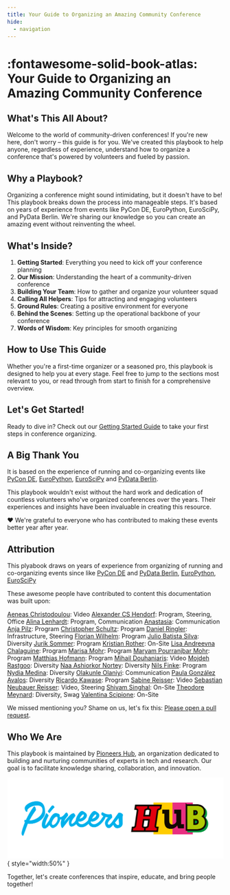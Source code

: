 ```yaml
---
title: Your Guide to Organizing an Amazing Community Conference
hide:
  - navigation
---
```


# :fontawesome-solid-book-atlas: Your Guide to Organizing an Amazing Community Conference

## What's This All About?

Welcome to the world of community-driven conferences! If you're new here, don't worry – this guide is for you. We've
created this playbook to help anyone, regardless of experience, understand how to organize a conference that's powered
by volunteers and fueled by passion.

## Why a Playbook?

Organizing a conference might sound intimidating, but it doesn't have to be! This playbook breaks down the process into
manageable steps. It's based on years of experience from events like PyCon DE, EuroPython, EuroSciPy, and PyData Berlin.
We're sharing our knowledge so you can create an amazing event without reinventing the wheel.

## What's Inside?

1. **Getting Started**: Everything you need to kick off your conference planning
2. **Our Mission**: Understanding the heart of a community-driven conference
3. **Building Your Team**: How to gather and organize your volunteer squad
4. **Calling All Helpers**: Tips for attracting and engaging volunteers
5. **Ground Rules**: Creating a positive environment for everyone
6. **Behind the Scenes**: Setting up the operational backbone of your conference
7. **Words of Wisdom**: Key principles for smooth organizing

## How to Use This Guide

Whether you're a first-time organizer or a seasoned pro, this playbook is designed to help you at every stage. Feel free
to jump to the sections most relevant to you, or read through from start to finish for a comprehensive overview.

## Let's Get Started!

Ready to dive in? Check out our [Getting Started Guide](installation.md) to take your first steps in conference
organizing.

## A Big Thank You

It is based on the experience of running and co-organizing events like [PyCon DE](https://de.pycon.org/),
[EuroPython](https://europython.eu), [EuroSciPy](https://euroscipy.org) and [PyData Berlin](https://berlin.pydata.org).

This playbook wouldn't exist without the hard work and dedication of countless volunteers who've organized conferences
over the years. Their experiences and insights have been invaluable in creating this resource.

❤️ We're grateful to everyone who has contributed to making these events better year after year.

## Attribution

This plyabook draws on years of experience from organizing of running and co-organizing events since like
[PyCon DE](https://de.pycon.org/)
and [PyData Berlin](https://berlin.pydata.org), [EuroPython](https://europython.eu), [EuroSciPy](https://euroscipy.org)

These awesome people have contributed to content this documentation was built upon:

[Aeneas Christodoulou](https://github.com/AeneasChristodoulou): Video
[Alexander CS Hendorf](https://github.com/alanderex): Program, Steering, Office
[Alina Lenhardt](https://github.com/alina-lenhardt): Program, Communication
[Anastasia](https://github.com/asamokhina): Communication
[Anja Pilz](https://github.com/aplz): Program
[Christopher Schultz](#): Program
[Daniel Ringler](https://github.com/dringler): Infrastructure, Steering
[Florian Wilhelm](https://github.com/florianwilhelm): Program
[Julio Batista Silva](https://github.com/jbsilva): Diversity
[Jurik Sommer](https://github.com/Jurik-001): Program
[Kristian Rother](https://github.com/krother): On-Site
[Lisa Andreevna Chalaguine](#): Program
[Marisa Mohr](https://github.com/marisamohr): Program
[Maryam Pourranjbar Mohr](#): Program
[Matthias Hofmann](#): Program
[Mihail Douhaniaris](https://github.com/mtdo): Video
[Mojdeh Rastgoo](https://github.com/mrastgoo): Diversity
[Naa Ashiorkor Nortey](https://github.com/7ashiorkor7): Diversity
[Nils Finke](https://github.com/FinkeNils): Program
[Nydia Medina](https://github.com/nydiamedina): Diversity
[Olakunle Olaniyi](https://github.com/rugging24): Communication
[Paula González Avalos](https://github.com/pga99): Diversity
[Ricardo Kawase](#): Program
[Sabine Reisser](https://github.com/orgs/PYCONDE/people/sreisser): Video
[Sebastian Neubauer Reisser](https://github.com/sebastianneubauer): Video, Steering
[Shivam Singhal](https://github.com/championshuttler): On-Site
[Theodore Meynard](https://github.com/orgs/PYCONDE/people/terezaif): Diversity, Swag
[Valentina Scipione](https://github.com/astrovale): On-Site

We missed mentioning you?
Shame on us, let's fix this: [Please open a pull request](../CONTRIBUTING.md#acknowledging-past-contributors).


## Who We Are

This playbook is maintained by [Pioneers Hub](https://www.pioneershub.org/en/), an organization dedicated to building
and nurturing communities of experts in tech and research. Our goal is to facilitate knowledge sharing, collaboration,
and innovation.

![Pioneers Hub Logo](assets/images/Pioneers-Hub-Logo-vereinfacht-inline.svg){ style="width:50%" }

Together, let's create conferences that inspire, educate, and bring people together!